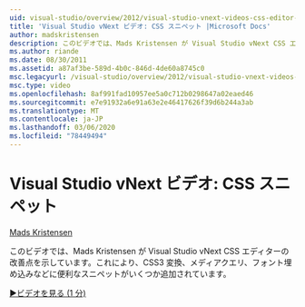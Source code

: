 ```yaml
---
uid: visual-studio/overview/2012/visual-studio-vnext-videos-css-editor-snippets
title: 'Visual Studio vNext ビデオ: CSS スニペット |Microsoft Docs'
author: madskristensen
description: このビデオでは、Mads Kristensen が Visual Studio vNext CSS エディターの機能強化を示しています。これにより、CSS3 変換に便利なスニペット、media q...
ms.author: riande
ms.date: 08/30/2011
ms.assetid: a87af3be-589d-4b0c-846d-4de60a8745c0
msc.legacyurl: /visual-studio/overview/2012/visual-studio-vnext-videos-css-editor-snippets
msc.type: video
ms.openlocfilehash: 8af991fad10957ee5a0c712b0298647a02eaed46
ms.sourcegitcommit: e7e91932a6e91a63e2e46417626f39d6b244a3ab
ms.translationtype: MT
ms.contentlocale: ja-JP
ms.lasthandoff: 03/06/2020
ms.locfileid: "78449494"
---
```

# <a name="visual-studio-vnext-videos-css-snippets"></a>Visual Studio vNext ビデオ: CSS スニペット

[Mads Kristensen](https://github.com/madskristensen)

このビデオでは、Mads Kristensen が Visual Studio vNext CSS エディターの改善点を示しています。これにより、CSS3 変換、メディアクエリ、フォント埋め込みなどに便利なスニペットがいくつか追加されています。

[&#9654;ビデオを見る (1 分)](https://channel9.msdn.com/Blogs/ASP-NET-Site-Videos/visual-studio-vnext-videos-css-editor-snippets)
